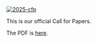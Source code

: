 [![2025-cfp](https://github.com/yegor256/iccq.github.io/actions/workflows/2025-cfp.yml/badge.svg)](https://github.com/yegor256/iccq.github.io/actions/workflows/2025-cfp.yml)

This is our official Call for Papers.

The PDF is [here](https://github.com/yegor256/iccq.github.io/raw/pdf/iccq-cfp-2025.pdf).
